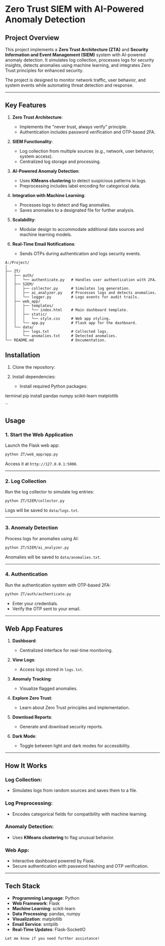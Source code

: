 # **Zero Trust SIEM with AI-Powered Anomaly Detection**

## **Project Overview**
This project implements a **Zero Trust Architecture (ZTA)** and **Security Information and Event Management (SIEM)** system with AI-powered anomaly detection. It simulates log collection, processes logs for security insights, detects anomalies using machine learning, and integrates Zero Trust principles for enhanced security. 

The project is designed to monitor network traffic, user behavior, and system events while automating threat detection and response.

---

## **Key Features**
1. **Zero Trust Architecture**:
   - Implements the "never trust, always verify" principle.
   - Authentication includes password verification and OTP-based 2FA.

2. **SIEM Functionality**:
   - Log collection from multiple sources (e.g., network, user behavior, system access).
   - Centralized log storage and processing.

3. **AI-Powered Anomaly Detection**:
   - Uses **KMeans clustering** to detect suspicious patterns in logs.
   - Preprocessing includes label encoding for categorical data.

4. **Integration with Machine Learning**:
   - Processes logs to detect and flag anomalies.
   - Saves anomalies to a designated file for further analysis.

5. **Scalability**:
   - Modular design to accommodate additional data sources and machine learning models.

6. **Real-Time Email Notifications**:
   - Sends OTPs during authentication and logs security events.

```
A:/Project/
│
├── ZT/
│   ├── auth/
│   │   └── authenticate.py   # Handles user authentication with 2FA.
│   ├── SIEM/
│   │   ├── collector.py      # Simulates log generation.
│   │   ├── ai_analyzer.py    # Processes logs and detects anomalies.
│   │   └── logger.py         # Logs events for audit trails.
│   ├── web_app/
│   │   ├── templates/
│   │   │   └── index.html    # Main dashboard template.
│   │   ├── static/
│   │   │   └── style.css     # Web app styling.
│   │   └── app.py            # Flask app for the dashboard.
│   └── data/
│       ├── logs.txt          # Collected logs.
│       └── anomalies.txt     # Detected anomalies.
└── README.md                 # Documentation.
```

## **Installation**
1. Clone the repository:
 
2. Install dependencies:
   - Install required Python packages:
     
terminal
     pip install pandas numpy scikit-learn matplotlib

``
## **Usage**

### **1. Start the Web Application**
Launch the Flask web app:
```bash
python ZT/web_app/app.py
```
Access it at `http://127.0.0.1:5000`.

---

### **2. Log Collection**
Run the log collector to simulate log entries:
```bash
python ZT/SIEM/collector.py
```
Logs will be saved to `data/logs.txt`.

---

### **3. Anomaly Detection**
Process logs for anomalies using AI:
```bash
python ZT/SIEM/ai_analyzer.py
```
Anomalies will be saved to `data/anomalies.txt`.

---

### **4. Authentication**
Run the authentication system with OTP-based 2FA:
```bash
python ZT/auth/authenticate.py
```
- Enter your credentials.
- Verify the OTP sent to your email.

---

## **Web App Features**
1. **Dashboard**:
   - Centralized interface for real-time monitoring.
   
2. **View Logs**:
   - Access logs stored in `logs.txt`.

3. **Anomaly Tracking**:
   - Visualize flagged anomalies.

4. **Explore Zero Trust**:
   - Learn about Zero Trust principles and implementation.

5. **Download Reports**:
   - Generate and download security reports.

6. **Dark Mode**:
   - Toggle between light and dark modes for accessibility.

---

## **How It Works**

### **Log Collection**:
- Simulates logs from random sources and saves them to a file.

### **Log Preprocessing**:
- Encodes categorical fields for compatibility with machine learning.

### **Anomaly Detection**:
- Uses **KMeans clustering** to flag unusual behavior.

### **Web App**:
- Interactive dashboard powered by Flask.
- Secure authentication with password hashing and OTP verification.

---

## **Tech Stack**
- **Programming Language**: Python
- **Web Framework**: Flask
- **Machine Learning**: scikit-learn
- **Data Processing**: pandas, numpy
- **Visualization**: matplotlib
- **Email Service**: smtplib
- **Real-Time Updates**: Flask-SocketIO

```
Let me know if you need further assistance!
```
